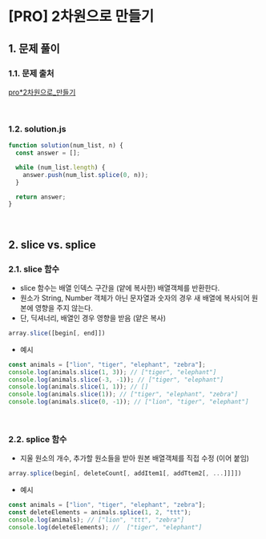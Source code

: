 # [PRO] 2차원으로 만들기

## 1. 문제 풀이

### 1.1. 문제 출처

[pro\*2차원으로\_만들기](https://school.programmers.co.kr/learn/courses/30/lessons/120842)

<br>

### 1.2. solution.js

```javascript
function solution(num_list, n) {
  const answer = [];

  while (num_list.length) {
    answer.push(num_list.splice(0, n));
  }

  return answer;
}
```

<br>

## 2. slice vs. splice

### 2.1. slice 함수

- slice 함수는 배열 인덱스 구간을 (얕에 복사한) 배열객체를 반환한다.
- 원소가 String, Number 객체가 아닌 문자열과 숫자의 경우 새 배열에 복사되어 원본에 영향을 주지 않는다.
- 단, 딕셔너리, 배열인 경우 영향을 받음 (얕은 복사)

```javascript
array.slice([begin[, end]])
```

- 예시

```javascript
const animals = ["lion", "tiger", "elephant", "zebra"];
console.log(animals.slice(1, 3)); // ["tiger", "elephant"]
console.log(animals.slice(-3, -1)); // ["tiger", "elephant"]
console.log(animals.slice(1, 1)); // []
console.log(animals.slice(1)); // ["tiger", "elephant", "zebra"]
console.log(animals.slice(0, -1)); // ["lion", "tiger", "elephant"]
```

<br>

### 2.2. splice 함수

- 지울 원소의 개수, 추가할 원소들을 받아 원본 배열객체를 직접 수정 (이어 붙임)

```javascript
array.splice(begin[, deleteCount[, addItem1[, addTtem2[, ...]]]])
```

- 예시

```javascript
const animals = ["lion", "tiger", "elephant", "zebra"];
const deleteElements = animals.splice(1, 2, "ttt");
console.log(animals); // ["lion", "ttt", "zebra"]
console.log(deleteElements); //  ["tiger", "elephant"]
```
